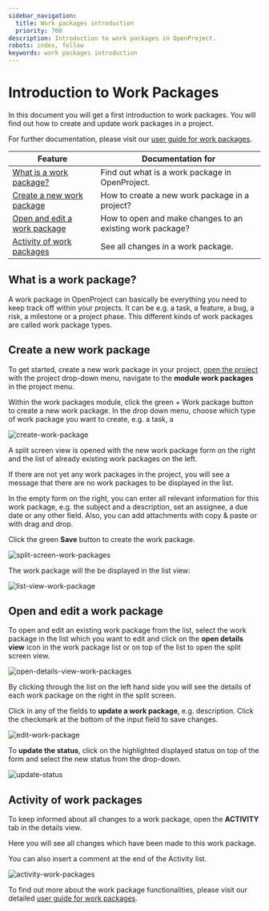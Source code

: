 ```yaml
---
sidebar_navigation:
  title: Work packages introduction
  priority: 700
description: Introduction to work packages in OpenProject.
robots: index, follow
keywords: work packages introduction
---
```


# Introduction to Work Packages

In this document you will get a first introduction to work packages. You will find out how to create and update work packages in a project.

For further documentation, please visit our [user guide for work packages](../../user-guide/work-packages).

| Feature                                                      | Documentation for                                         |
| ------------------------------------------------------------ | --------------------------------------------------------- |
| [What is a work package?](#what-is-a-work-package?)          | Find out what is a work package in OpenProject.           |
| [Create a new work package](#create-a-new-work-package)      | How to create a new work package in  a project?           |
| [Open and edit a work package](#open-and-edit-a-work-package) | How to open and make changes to an existing work package? |
| [Activity of work packages](#activity-of-work-packages)      | See all changes in a work package.                        |

## What is a work package?

A work package in OpenProject can basically be everything you need to keep track off within your projects. It can be e.g. a task, a feature, a bug, a risk, a milestone or a project phase. This different kinds of work packages are called work package types.

## Create a new work package

To get started, create a new work package in your project, [open the project](#open-an-existing-project) with the project drop-down menu, navigate to the **module work packages** in the project menu.

Within the work packages module, click the green + Work package button to create a new work package. In the drop down menu, choose which type of work package you want to create, e.g. a task, a 

![create-work-package](create-work-package-1569611257373.png)

A split screen view is opened with the new work package form on the right and the list of already existing work packages on the left.

If there are not yet any work packages in the project, you will see a message that there are no work packages to be displayed in the list.

In the empty form on the right, you can enter all relevant information for this work package, e.g. the subject and a description, set an assignee, a due date or any other field. Also, you can add attachments with copy & paste or with drag and drop.

Click the green **Save** button to create the work package.

![split-screen-work-packages](split-screen-work-packages.png)

The work package will the be displayed in the list view:

![list-view-work-package](1569611758166.png)

## Open and edit a work package

To open and edit an existing work package from the list, select the work package in the list which you want to edit and click on the **open details view** icon in the work package list or on top of the list to open the split screen view.

![open-details-view-work-packages](open-details-view-work-packages.png)

By clicking through the list on the left hand side you will see the details of each work package on the right in the split screen.

Click in any of the fields to **update a work package**, e.g. description. Click the checkmark at the bottom of the input field to save changes.

![edit-work-package](1569612205009.png)

To **update the status**, click on the highlighted displayed status on top of the form and select the new status from the drop-down.

![update-status](1569612428626.png)

## Activity of work packages

To keep informed about all changes to a work package, open the **ACTIVITY** tab in the details view. 

Here you will see all changes which have been made to this work package.

You can also insert a comment at the end of the Activity list.

![activity-work-packages](activity-work-packages.png)

To find out more about the work package functionalities, please visit our detailed [user guide for work packages](../../user-guide/work-packages).

